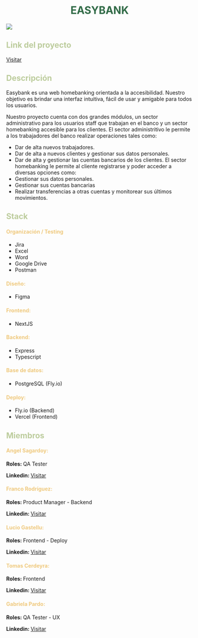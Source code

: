 <h1 style="color:#306a46;text-align:center;">EASYBANK</h1>

<img src="http://imgfz.com/i/kVUA4iv.png" />

[](http://imgfz.com/i/kVUA4iv.png)

<h2 style="color:#bccc9c">Link del proyecto</h2>

[Visitar](https://easybank-c14-19.vercel.app/)

<h2 style="color:#bccc9c">Descripción</h2>

Easybank es una web homebanking orientada a la accesibilidad. Nuestro objetivo es brindar una interfaz intuitiva, fácil de usar y amigable para todos los usuarios.

Nuestro proyecto cuenta con dos grandes módulos, un sector administrativo para los usuarios staff que trabajan en el banco y un sector homebanking accesible para los clientes.
El sector administritivo le permite a los trabajadores del banco realizar operaciones tales como:

- Dar de alta nuevos trabajadores.
- Dar de alta a nuevos clientes y gestionar sus datos personales.
- Dar de alta y gestionar las cuentas bancarios de los clientes.
  El sector homebanking le permite al cliente registrarse y poder acceder a diversas opciones como:
- Gestionar sus datos personales.
- Gestionar sus cuentas bancarias
- Realizar transferencias a otras cuentas y monitorear sus últimos movimientos.

<h2 style="color:#bccc9c">Stack</h2>

<h4 style="color:#efc97e">Organización / Testing</h4>

- Jira
- Excel
- Word
- Google Drive
- Postman

<h4 style="color:#efc97e">Diseño:</h4>

- Figma

<h4 style="color:#efc97e">Frontend:</h4>

- NextJS

<h4 style="color:#efc97e">Backend:</h4>

- Express
- Typescript

<h4 style="color:#efc97e">Base de datos:</h4>

- PostgreSQL (Fly.io)

<h4 style="color:#efc97e">Deploy:</h4>

- Fly.io (Backend)
- Vercel (Frontend)

<h2 style="color:#bccc9c">Miembros</h2>

<h4 style="color:#efc97e">Angel Sagardoy:</h4>

<b>Roles: </b> QA Tester

<b>Linkedin: </b> [Visitar](https://www.linkedin.com/in/angelsagardoyar/)

<h4 style="color:#efc97e">Franco Rodríguez:</h4>

<b>Roles: </b> Product Manager - Backend

<b>Linkedin: </b>[Visitar](https://www.linkedin.com/in/francojmrodriguez/)

<h4 style="color:#efc97e">Lucio Gastellu:</h4>

<b>Roles: </b> Frontend - Deploy

<b>Linkedin: </b> [Visitar](https://www.linkedin.com/in/luciogastellu/)

<h4 style="color:#efc97e">Tomas Cerdeyra:</h4>

<b>Roles: </b> Frontend

<b>Linkedin: </b> [Visitar](https://www.linkedin.com/in/tomas-cerdeyra-007b01234/)

<h4 style="color:#efc97e">Gabriela Pardo:</h4>

<b>Roles: </b> QA Tester - UX

<b>Linkedin: </b> [Visitar](https://www.linkedin.com/in/gabriela-beatriz-pardo-24a5b6190/)
